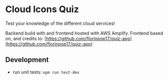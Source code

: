 # Cloud Icons Quiz

Test your knowledge of the different cloud services!

Backend build with and frontend hosted with AWS Amplify.
Frontend based on, and credits to: [https://github.com/florinpop17/quiz-app](https://github.com/florinpop17/quiz-app)

## Development
* run unit tests: `npm run test-dev`

